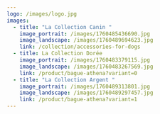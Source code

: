 ```yaml
---
logo: /images/logo.jpg
images:
  - title: "La Collection Canin "
    image_portrait: /images/1760485436690.jpg
    image_landscape: /images/1760489694623.jpg
    link: /collection/accessories-for-dogs
  - title: La Collection Dorée
    image_portrait: /images/1760483379115.jpg
    image_landscape: /images/1760483267569.jpg
    link: /product/bague-athena?variant=0
  - title: "La Collection Argent "
    image_portrait: /images/1760489313801.jpg
    image_landscape: /images/1760489297457.jpg
    link: /product/bague-athena?variant=1
---
```

